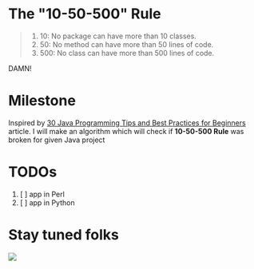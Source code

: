 # The "10-50-500" Rule

> 1. 10: No package can have more than 10 classes.
> 2. 50: No method can have more than 50 lines of code.
> 3. 500: No class can have more than 500 lines of code.

DAMN!

# Milestone
Inspired by [30 Java Programming Tips and Best Practices for Beginners] article. I will make an algorithm which will check if **10-50-500 Rule** was broken for given Java project

# TODOs
1. [ ] app in Perl
2. [ ] app in Python

# Stay tuned folks
<img src="https://pbs.twimg.com/media/DZZiihZWkAALJps.jpg"/>

[30 Java Programming Tips and Best Practices for Beginners]: https://www.javacodegeeks.com/2015/06/java-programming-tips-best-practices-beginners.html
